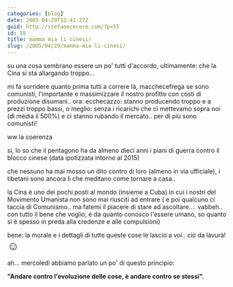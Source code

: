 ```yaml
---
categories: [blog]
date: 2005-04-29T12:41:27Z
guid: http://stefanocecere.com/?p=55
id: 55
title: mamma mia li cinesi!
slug: /2005/04/29/mamma-mia-li-cinesi/
---
```


su una cosa sembrano essere un po' tutti d'accordo, ultimamente: che la Cina si sta allargando troppo…

mi fa sorridere quanto prima tutti a correre là, macchecefrega se sono comunisti, l'importante e massimizzare il nostro profitto con costi di produzione disumani.. ora: ecchecazzo: stanno producendo troppo e a prezzi troppo bassi, o meglio: senza i ricarichi che ci mettevamo sopra noi (di media il 500%) e ci stanno rubando il mercato.. per di più sono comunisti!

ww la coerenza

si, lo so che il pentagono ha da almeno dieci anni i piani di guerra contro il blocco cinese (data ipotizzata intorno al 2015)
  
che nessuno ha mai mosso un dito contro di loro (almeno in via ufficiale), i tibetani sono ancora l&#xec; che meditano come tornare a casa..

la Cina è uno dei pochi posti al mondo (insieme a Cuba) in cui i nostri del Movimento Umanista non sono mai riusciti ad entrare ( e poi qualcuno ci taccia di Comunismo.. ma fatemi il piacere di stare ad ascoltare…. vabbeh.. con tutto il bene che voglio, e da quanto conosco l'essere umano, so quanto si è spesso in preda alla credenze e alle compulsioni)

bene: la morale e i dettagli di tutte queste cose le lascio a voi.. ciò da lavurà! <span style="font-size: 20pt">&#x263a;</span>

ah… mercoled&#xec; abbiamo parlato un po' di questo principio:
  
<span style="font-weight: bold">"Andare contro l'evoluzione delle cose, è andare contro se stessi".</span>